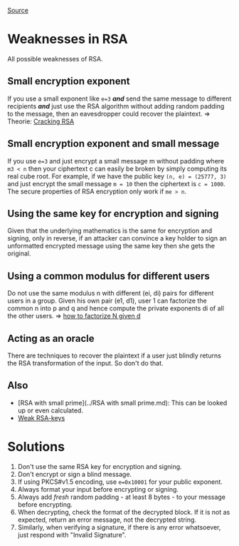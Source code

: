 [Source](http://www.di-mgt.com.au/rsa_alg.html)
# Weaknesses in RSA

All possible weaknesses of RSA.

## Small encryption exponent
If you use a small exponent like `e=3` **_and_** send the same message to different recipients **_and_** just use the RSA algorithm without adding random padding to the message, then an eavesdropper could recover the plaintext. 
=> Theorie: [Cracking RSA](http://www.di-mgt.com.au/crt.html#crackingrsa)

## Small encryption exponent and small message
If you use `e=3` and just encrypt a small message m without padding where `m3 < n` then your ciphertext c can easily be broken by simply computing its real cube root. For example, if we have the public key `(n, e) = (25777, 3)` and just encrypt the small message `m = 10` then the ciphertext is `c = 1000`. The secure properties of RSA encryption only work if `me > n`. 

## Using the same key for encryption and signing
Given that the underlying mathematics is the same for encryption and signing, only in reverse, if an attacker can convince a key holder to sign an unformatted encrypted message using the same key then she gets the original. 

## Using a common modulus for different users
Do not use the same modulus n with different (ei, di) pairs for different users in a group. Given his own pair (e1, d1), user 1 can factorize the common n into p and q and hence compute the private exponents di of all the other users. 
=> [how to factorize N given d](http://www.di-mgt.com.au/rsa_factorize_n.html)
## Acting as an oracle
There are techniques to recover the plaintext if a user just blindly returns the RSA transformation of the input. So don't do that. 

## Also
* [RSA with small prime](../RSA with small prime.md): This can be looked up or even calculated.
* [Weak RSA-keys](http://pentestmonkey.net/blog/metasploit-ssh-key-database)
# Solutions

1. Don't use the same RSA key for encryption and signing.
2. Don't encrypt or sign a blind message.
3. If using PKCS#v1.5 encoding, use `e=0x10001` for your public exponent.
4. Always format your input before encrypting or signing.
5. Always add _fresh_ random padding - at least 8 bytes - to your message before encrypting.
6. When decrypting, check the format of the decrypted block. If it is not as expected, return an error message, not the decrypted string.
7. Similarly, when verifying a signature, if there is any error whatsoever, just respond with "Invalid Signature".
